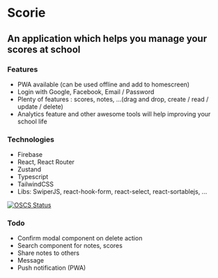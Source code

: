 # Scorie

## An application which helps you manage your scores at school

### Features

-   PWA available (can be used offline and add to homescreen)
-   Login with Google, Facebook, Email / Password
-   Plenty of features : scores, notes, ...(drag and drop, create / read / update / delete)
-   Analytics feature and other awesome tools will help improving your school life

### Technologies

-   Firebase
-   React, React Router
-   Zustand
-   Typescript
-   TailwindCSS
-   Libs: SwiperJS, react-hook-form, react-select, react-sortablejs, ...

[![OSCS Status](https://www.oscs1024.com/platform/badge/yuran1811/Scorie.svg?size=small)](https://www.oscs1024.com/project/yuran1811/Scorie?ref=badge_small)

### Todo

-   Confirm modal component on delete action
-   Search component for notes, scores
-   Share notes to others
-   Message
-   Push notification (PWA)
